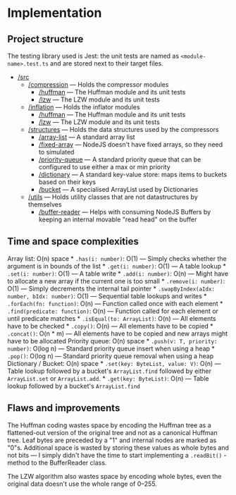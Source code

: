 # Implementation

## Project structure

The testing library used is Jest: the unit tests are named as `<module-name>.test.ts` and are stored next to their target files.

* [/src](../src)
    * [/compression](../src/compression) — Holds the compressor modules
        * [/huffman](../src/compression/huffman) — The Huffman module and its unit tests
        * [/lzw](../src/compression/lzw) — The LZW module and its unit tests
    * [/inflation](../src/inflation) — Holds the inflator modules
        * [/huffman](../src/huffman) — The Huffman module and its unit tests
        * [/lzw](../src/lzw) — The LZW module and its unit tests
    * [/structures](../src/structures) — Holds the data structures used by the compressors
        * [/array-list](../src/structures/array-list) — A standard array list
        * [/fixed-array](../src/structures/fixed-array) — NodeJS doesn't have fixed arrays, so they need to simulated
        * [/priority-queue](../src/structures/priority-queue) — A standard priority queue that can be configured to use either a max or min priority
        * [/dictionary](../src/structures/dictionary) — A standard key-value store: maps items to buckets based on their keys
        * [/bucket](../src/structures/bucket) — A specialised ArrayList used by Dictionaries
    * [/utils](../src/utils) — Holds utility classes that are not datastructures by themselves
        * [/buffer-reader](../src/utils/buffer-reader) — Helps with consuming NodeJS Buffers by keeping an internal movable "read head" on the buffer

## Time and space complexities
Array list: O(n) space
    * `.has(i: number)`: O(1) — Simply checks whether the argument is in bounds of the list
    * `.get(i: number)`: O(1) — A table lookup
    * `.set(i: number)`: O(1) — A table write
    * `.add(i: number)`: O(n) — Might have to allocate a new array if the current one is too small
    * `.remove(i: number)`: O(1) — Simply decrements the internal tail pointer
    * `.swapByIndex(aIdx: number, bIdx: number)`: O(1) — Sequential table lookups and writes
    * `.forEach(fn: function)`: O(n) — Function called once with each element
    * `.find(predicate: function)`: O(n) — Function called for each element or until predicate matches
    * `.isEqual(to: ArrayList)`: O(n) — All elements have to be checked
    * `.copy()`: O(n) — All elements have to be copied
    * `.concat()`: O(n * m) — All elements have to be copied and new arrays might have to be allocated
Priority queue: O(n) space
    * `.push(v: T, priority: number)`: O(log n) — Standard priority queue insert when using a heap
    * `.pop()`: O(log n) — Standard priority queue removal when using a heap
Dictionary / Bucket: O(n) space
    * `.set(key: ByteList, value: V)`: O(n) — Table lookup followed by a bucket's `ArrayList.find` followed by either `ArrayList.set` or `ArrayList.add`.
    * `.get(key: ByteList)`: O(n) — Table lookup followed by a bucket's `ArrayList.find`

## Flaws and improvements
The Huffman coding wastes space by encoding the Huffman tree as a flattened-out version of the original tree and not as a canonical Huffman tree. Leaf bytes are preceded by a "1" and internal nodes are marked as "0"s. Additional space is wasted by storing these values as whole bytes and not bits — I simply didn't have the time to start implementing a `.readBit()` -method to the BufferReader class.

The LZW algorithm also wastes space by encoding whole bytes, even the original data doesn't use the whole range of 0–255.